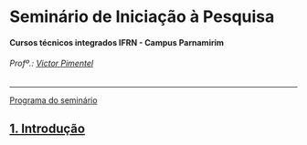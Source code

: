 <!--
<div>
  <img src="images/Horizontal_Cortado_Novo.png">
</div>
-->
# Seminário de Iniciação à Pesquisa
#### Cursos técnicos integrados IFRN - Campus Parnamirim
###### Profº.: [Victor Pimentel](https://github.com/v-cap)
<!-- ###### Classrooms: 
 - [INFO_1M] - _Será disponibilizado em breve_
 - [INFO_1V] - _Será disponibilizado em breve_
 - [MECA_1M] - _Será disponibilizado em breve_
 - [MECA_1V] - _Será disponibilizado em breve_
-->
---

[Programa do seminário](https://github.com/v-cap/scientific-research-initiation-seminar/blob/638d4ba83fc31fdd6669738dc9b22976802c58ce/content/EmentaSeminarioIniciacaoPesquisa.pdf)

## [1. Introdução](content/introducao)

